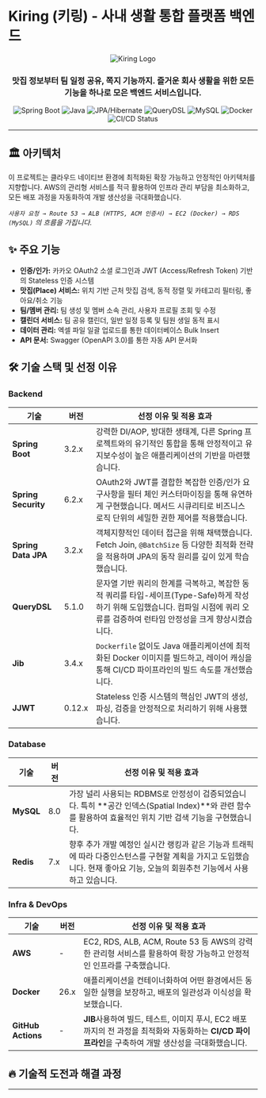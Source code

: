 # Kiring (키링) - 사내 생활 통합 플랫폼 백엔드

<p align="center">
  <img src="https://github.com/kitworks-kiring/kiring-frontend/blob/main/public/images/og-image.png" alt="Kiring Logo" />
</p>

<h3 align="center">맛집 정보부터 팀 일정 공유, 쪽지 기능까지. 즐거운 회사 생활을 위한 모든 기능을 하나로 모은 백엔드 서비스입니다.</h3>

<p align="center">
  <img src="https://img.shields.io/badge/Spring_Boot-3.2.5-6DB33F?style=for-the-badge&logo=spring-boot" alt="Spring Boot"/>
  <img src="https://img.shields.io/badge/Java-21-007396?style=for-the-badge&logo=openjdk" alt="Java"/>
  <img src="https://img.shields.io/badge/JPA_/_Hibernate-6.x-59666C?style=for-the-badge&logo=hibernate" alt="JPA/Hibernate"/>
  <img src="https://img.shields.io/badge/QueryDSL-5.1-469A64?style=for-the-badge" alt="QueryDSL"/>
  <img src="https://img.shields.io/badge/MySQL-8.0-4479A1?style=for-the-badge&logo=mysql" alt="MySQL"/>
  <img src="https://img.shields.io/badge/Docker-26.1-2496ED?style=for-the-badge&logo=docker" alt="Docker"/>
  <img src="https://img.shields.io/github/actions/workflow/status/kitworks-kiring/kiring-backend/deploy.yml?branch=develop&style=for-the-badge" alt="CI/CD Status"/>
</p>

---

## 🏛️ 아키텍처
이 프로젝트는 클라우드 네이티브 환경에 최적화된 확장 가능하고 안정적인 아키텍처를 지향합니다. 
AWS의 관리형 서비스를 적극 활용하여 인프라 관리 부담을 최소화하고, 모든 배포 과정을 자동화하여 개발 생산성을 극대화했습니다.

_`사용자 요청 → Route 53 → ALB (HTTPS, ACM 인증서) → EC2 (Docker) → RDS (MySQL)` 의 흐름을 가집니다._

## ✨ 주요 기능
- **인증/인가:** 카카오 OAuth2 소셜 로그인과 JWT (Access/Refresh Token) 기반의 Stateless 인증 시스템
- **맛집(Place) 서비스:** 위치 기반 근처 맛집 검색, 동적 정렬 및 카테고리 필터링, 좋아요/취소 기능
- **팀/멤버 관리:** 팀 생성 및 멤버 소속 관리, 사용자 프로필 조회 및 수정
- **캘린더 서비스:** 팀 공유 캘린더, 일반 일정 등록 및 팀원 생일 동적 표시
- **데이터 관리:** 엑셀 파일 일괄 업로드를 통한 데이터베이스 Bulk Insert
- **API 문서:** Swagger (OpenAPI 3.0)를 통한 자동 API 문서화

## 🛠️ 기술 스택 및 선정 이유

### Backend
| 기술 | 버전 | 선정 이유 및 적용 효과 |
| --- | --- | --- |
| **Spring Boot** | 3.2.x | 강력한 DI/AOP, 방대한 생태계, 다른 Spring 프로젝트와의 유기적인 통합을 통해 안정적이고 유지보수성이 높은 애플리케이션의 기반을 마련했습니다. |
| **Spring Security** | 6.2.x | OAuth2와 JWT를 결합한 복잡한 인증/인가 요구사항을 필터 체인 커스터마이징을 통해 유연하게 구현했습니다. 메서드 시큐리티로 비즈니스 로직 단위의 세밀한 권한 제어를 적용했습니다. |
| **Spring Data JPA**| 3.2.x | 객체지향적인 데이터 접근을 위해 채택했습니다. Fetch Join, `@BatchSize` 등 다양한 최적화 전략을 적용하며 JPA의 동작 원리를 깊이 있게 학습했습니다. |
| **QueryDSL** | 5.1.0 | 문자열 기반 쿼리의 한계를 극복하고, 복잡한 동적 쿼리를 타입-세이프(Type-Safe)하게 작성하기 위해 도입했습니다. 컴파일 시점에 쿼리 오류를 검증하여 런타임 안정성을 크게 향상시켰습니다. |
| **Jib** | 3.4.x | `Dockerfile` 없이도 Java 애플리케이션에 최적화된 Docker 이미지를 빌드하고, 레이어 캐싱을 통해 CI/CD 파이프라인의 빌드 속도를 개선했습니다. |
| **JJWT** | 0.12.x | Stateless 인증 시스템의 핵심인 JWT의 생성, 파싱, 검증을 안정적으로 처리하기 위해 사용했습니다. |

### Database
| 기술 | 버전 | 선정 이유 및 적용 효과 |
| --- | --- | --- |
| **MySQL** | 8.0 | 가장 널리 사용되는 RDBMS로 안정성이 검증되었습니다. 특히 **공간 인덱스(Spatial Index)**와 관련 함수를 활용하여 효율적인 위치 기반 검색 기능을 구현했습니다. |
| **Redis** | 7.x | 향후 추가 개발 예정인 실시간 랭킹과 같은 기능과 트래픽에 따라 다중인스턴스를 구현할 계획을 가지고 도입했습니다. 현재 좋아요 기능, 오늘의 회원추천 기능에서 사용하고 있습니다. |

### Infra & DevOps
| 기술 | 버전 | 선정 이유 및 적용 효과 |
| --- | --- | --- |
| **AWS** | - | EC2, RDS, ALB, ACM, Route 53 등 AWS의 강력한 관리형 서비스를 활용하여 확장 가능하고 안정적인 인프라를 구축했습니다. |
| **Docker** | 26.x | 애플리케이션을 컨테이너화하여 어떤 환경에서든 동일한 실행을 보장하고, 배포의 일관성과 이식성을 확보했습니다. |
| **GitHub Actions**| - | **JIB**사용하여 빌드, 테스트, 이미지 푸시, EC2 배포까지의 전 과정을 최적화와 자동화하는 **CI/CD 파이프라인**을 구축하여 개발 생산성을 극대화했습니다. |

## 🔥 기술적 도전과 해결 과정


---
